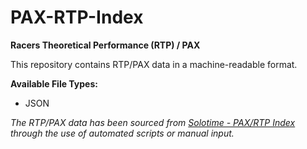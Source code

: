 # PAX-RTP-Index

**Racers Theoretical Performance (RTP) / PAX**

This repository contains RTP/PAX data in a machine-readable format.

**Available File Types:**
* JSON

*The RTP/PAX data has been sourced from [Solotime - PAX/RTP Index](http://solotime.info/pax/) through the use of automated scripts or manual input.*